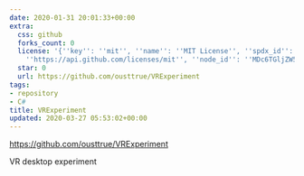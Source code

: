 ```yaml
---
date: 2020-01-31 20:01:33+00:00
extra:
  css: github
  forks_count: 0
  license: '{''key'': ''mit'', ''name'': ''MIT License'', ''spdx_id'': ''MIT'', ''url'':
    ''https://api.github.com/licenses/mit'', ''node_id'': ''MDc6TGljZW5zZTEz''}'
  star: 0
  url: https://github.com/ousttrue/VRExperiment
tags:
- repository
- C#
title: VRExperiment
updated: 2020-03-27 05:53:02+00:00
---
```


<https://github.com/ousttrue/VRExperiment>

VR desktop experiment
